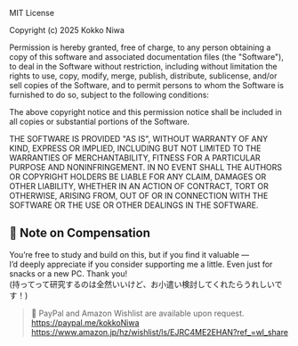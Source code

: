 MIT License

Copyright (c) 2025 Kokko Niwa

Permission is hereby granted, free of charge, to any person obtaining a copy
of this software and associated documentation files (the "Software"), to deal
in the Software without restriction, including without limitation the rights
to use, copy, modify, merge, publish, distribute, sublicense, and/or sell
copies of the Software, and to permit persons to whom the Software is
furnished to do so, subject to the following conditions:

The above copyright notice and this permission notice shall be included in all
copies or substantial portions of the Software.

THE SOFTWARE IS PROVIDED "AS IS", WITHOUT WARRANTY OF ANY KIND, EXPRESS OR
IMPLIED, INCLUDING BUT NOT LIMITED TO THE WARRANTIES OF MERCHANTABILITY,
FITNESS FOR A PARTICULAR PURPOSE AND NONINFRINGEMENT. IN NO EVENT SHALL THE
AUTHORS OR COPYRIGHT HOLDERS BE LIABLE FOR ANY CLAIM, DAMAGES OR OTHER
LIABILITY, WHETHER IN AN ACTION OF CONTRACT, TORT OR OTHERWISE, ARISING FROM,
OUT OF OR IN CONNECTION WITH THE SOFTWARE OR THE USE OR OTHER DEALINGS IN THE
SOFTWARE.


## 💸 Note on Compensation

You’re free to study and build on this, but if you find it valuable —  
I’d deeply appreciate if you consider supporting me a little. Even just for snacks or a new PC. Thank you!  
(持ってって研究するのは全然いいけど、お小遣い検討してくれたらうれしいです！)  

> 🧾 PayPal and Amazon Wishlist are available upon request.  
	https://paypal.me/kokkoNiwa  
	https://www.amazon.jp/hz/wishlist/ls/EJRC4ME2EHAN?ref_=wl_share  
